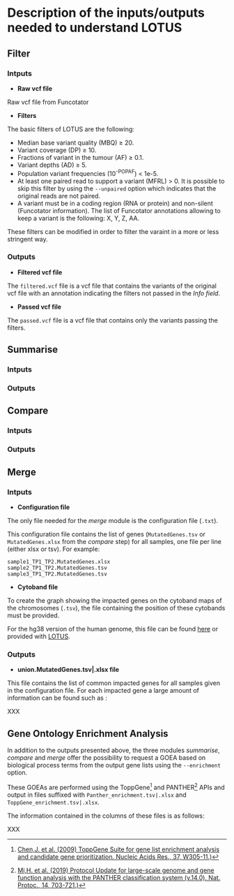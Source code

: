 # Description of the inputs/outputs needed to understand LOTUS

## Filter

### Intputs

- **Raw vcf file**

Raw vcf file from Funcotator

- **Filters**

The basic filters of LOTUS are the following:
  - Median base variant quality (MBQ) ≥ 20.
  - Variant coverage (DP) ≥ 10.
  - Fractions of variant in the tumour (AF) ≥ 0.1.
  - Variant depths (AD) ≥ 5.
  - Population variant frequencies (10<sup>-POPAF</sup>) < 1e-5.
  - At least one paired read to support a variant (MFRL) > 0. It is possible to skip this filter by using the ```--unpaired``` option which indicates that the original reads are not paired.
  - A variant must be in a coding region (RNA or protein) and non-silent (Funcotator information). The list of Funcotator annotations allowing to keep a variant is the following: X, Y, Z, AA.

These filters can be modified in order to filter the varaint in a more or less stringent way.

### Outputs

- **Filtered vcf file** 

The ```filtered.vcf``` file is a vcf file that contains the variants of the original vcf file with an annotation indicating the filters not passed in the *Info field*.

- **Passed vcf file** 

The ```passed.vcf``` file is a vcf file that contains only the variants passing the filters. 


## Summarise

### Intputs


### Outputs


## Compare

### Intputs


### Outputs


## Merge

### Intputs

- **Configuration file**

The only file needed for the *merge* module is the configuration file (```.txt```).

This configuration file contains the list of genes (```MutatedGenes.tsv``` or ```MutatedGenes.xlsx``` from the *compare* step) for all samples, one file per line (either xlsx or tsv). For example:

``` 
sample1_TP1_TP2.MutatedGenes.xlsx
sample2_TP1_TP2.MutatedGenes.tsv
sample3_TP1_TP2.MutatedGenes.tsv
```

- **Cytoband file**

To create the graph showing the impacted genes on the cytoband maps of the chromosomes (```.tsv```), the file containing the position of these cytobands must be provided. 

For the hg38 version of the human genome, this file can be found [here](https://genome.ucsc.edu/cgi-bin/hgTables) or provided with [LOTUS](https://github.com/gsiekaniec/LOTUS/blob/main/LOTUS_external_files/hg38_cytoband.tsv).


### Outputs

- **union.MutatedGenes.tsv|.xlsx file** 

This file contains the list of common impacted genes for all samples given in the configuration file. For each impacted gene a large amount of information can be found such as :

XXX


## Gene Ontology Enrichment Analysis

In addition to the outputs presented above, the three modules *summarise*, *compare* and *merge* offer the possibility to request a GOEA based on biological process terms from the output gene lists using the ```--enrichment``` option. 

These GOEAs are performed using the ToppGene[^1] and PANTHER[^2] APIs and output in files suffixed with ```Panther_enrichment.tsv|.xlsx``` and ```ToppGene_enrichment.tsv|.xlsx```.

The information contained in the columns of these files is as follows:

XXX


[^1]: [Chen,J. et al. (2009) ToppGene Suite for gene list enrichment analysis and candidate gene prioritization. Nucleic Acids Res., 37, W305-11.)](https://academic.oup.com/nar/article/37/suppl_2/W305/1149611?login=true)
[^2]: [Mi,H. et al. (2019) Protocol Update for large-scale genome and gene function analysis with the PANTHER classification system (v.14.0). Nat. Protoc., 14, 703-721.)](https://www.nature.com/articles/s41596-019-0128-8)


